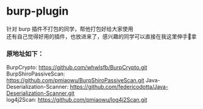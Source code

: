 # burp-plugin  
针对 burp 插件不打包的同学，帮他打包好给大家使用  
还有自己觉得好用的插件，也放进来了，感兴趣的同学可以直接在我这里伸手🫳拿  

### 原地址如下：  
BurpCrypto: https://github.com/whwlsfb/BurpCrypto.git  
BurpShiroPassiveScan: https://github.com/pmiaowu/BurpShiroPassiveScan.git
Java-Deserialization-Scanner: https://github.com/federicodotta/Java-Deserialization-Scanner.git  
log4j2Scan: https://github.com/pmiaowu/log4j2Scan.git   
